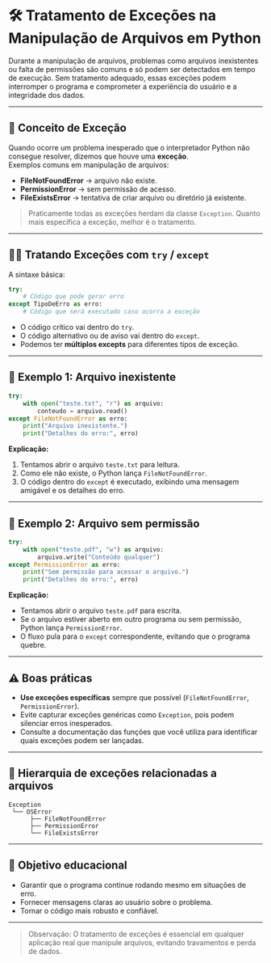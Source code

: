 # 🛠️ Tratamento de Exceções na Manipulação de Arquivos em Python

Durante a manipulação de arquivos, problemas como arquivos inexistentes ou falta de permissões são comuns e só podem ser detectados em tempo de execução. Sem tratamento adequado, essas exceções podem interromper o programa e comprometer a experiência do usuário e a integridade dos dados.

---

## 📌 Conceito de Exceção

Quando ocorre um problema inesperado que o interpretador Python não consegue resolver, dizemos que houve uma **exceção**.  
Exemplos comuns em manipulação de arquivos:

- **FileNotFoundError** → arquivo não existe.  
- **PermissionError** → sem permissão de acesso.  
- **FileExistsError** → tentativa de criar arquivo ou diretório já existente.  

> Praticamente todas as exceções herdam da classe `Exception`. Quanto mais específica a exceção, melhor é o tratamento.

---

## 🧑‍💻 Tratando Exceções com `try` / `except`

A sintaxe básica:

```python
try:
    # Código que pode gerar erro
except TipoDeErro as erro:
    # Código que será executado caso ocorra a exceção
```

- O código crítico vai dentro do `try`.  
- O código alternativo ou de aviso vai dentro do `except`.  
- Podemos ter **múltiplos excepts** para diferentes tipos de exceção.

---

## 🔹 Exemplo 1: Arquivo inexistente

```python
try:
    with open("teste.txt", "r") as arquivo:
        conteudo = arquivo.read()
except FileNotFoundError as erro:
    print("Arquivo inexistente.")
    print("Detalhes do erro:", erro)
```

**Explicação:**

1. Tentamos abrir o arquivo `teste.txt` para leitura.  
2. Como ele não existe, o Python lança `FileNotFoundError`.  
3. O código dentro do `except` é executado, exibindo uma mensagem amigável e os detalhes do erro.  

---

## 🔹 Exemplo 2: Arquivo sem permissão

```python
try:
    with open("teste.pdf", "w") as arquivo:
        arquivo.write("Conteúdo qualquer")
except PermissionError as erro:
    print("Sem permissão para acessar o arquivo.")
    print("Detalhes do erro:", erro)
```

**Explicação:**

- Tentamos abrir o arquivo `teste.pdf` para escrita.  
- Se o arquivo estiver aberto em outro programa ou sem permissão, Python lança `PermissionError`.  
- O fluxo pula para o `except` correspondente, evitando que o programa quebre.

---

## ⚠️ Boas práticas

- **Use exceções específicas** sempre que possível (`FileNotFoundError`, `PermissionError`).  
- Evite capturar exceções genéricas como `Exception`, pois podem silenciar erros inesperados.  
- Consulte a documentação das funções que você utiliza para identificar quais exceções podem ser lançadas.  

---

## 🔹 Hierarquia de exceções relacionadas a arquivos

```
Exception
 └── OSError
      ├── FileNotFoundError
      ├── PermissionError
      └── FileExistsError
```

---

## 🎯 Objetivo educacional

- Garantir que o programa continue rodando mesmo em situações de erro.  
- Fornecer mensagens claras ao usuário sobre o problema.  
- Tornar o código mais robusto e confiável.  

---

> Observação: O tratamento de exceções é essencial em qualquer aplicação real que manipule arquivos, evitando travamentos e perda de dados.
